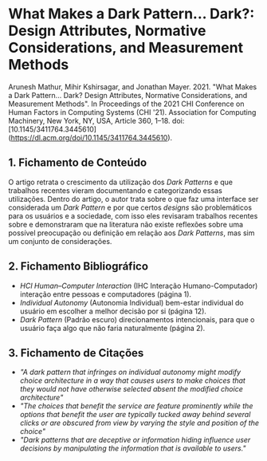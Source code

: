 # What Makes a Dark Pattern... Dark?: Design Attributes, Normative Considerations, and Measurement Methods

Arunesh Mathur, Mihir Kshirsagar, and Jonathan Mayer. 2021. "What Makes a Dark Pattern... Dark? Design Attributes, Normative Considerations, and Measurement Methods". In Proceedings of the 2021 CHI Conference on Human Factors in Computing Systems (CHI '21). Association for Computing Machinery, New York, NY, USA, Article 360, 1–18. doi: [10.1145/3411764.3445610] (https://dl.acm.org/doi/10.1145/3411764.3445610).

## 1. Fichamento de Conteúdo


O artigo retrata o crescimento da utilização dos *Dark Patterns* e que trabalhos recentes vieram documentando e categorizando essas utilizações. Dentro do artigo, o autor trata sobre o que faz uma interface ser considerada um *Dark Pattern* e por que certos *designs* são problemáticos para os usuários e a sociedade, com isso eles revisaram trabalhos recentes sobre e demonstraram que na literatura não existe reflexões sobre uma possível preocupação ou definição em relação aos *Dark Patterns*, mas sim um conjunto de considerações.

## 2. Fichamento Bibliográfico 


* _HCI Human–Computer Interaction_ (IHC Interação Humano-Computador)  interação entre pessoas e computadores (página 1).
* _Individual Autonomy_ (Autonomia Individual) bem-estar individual do usuário em escolher a melhor decisão por si (página 12).
* _Dark Pattern_ (Padrão escuro) direcionamentos intencionais, para que o usuário faça algo que não faria naturalmente (página 2).

## 3. Fichamento de Citações 


* _"A dark pattern that infringes on individual autonomy might modify choice architecture in a way that causes users to make choices that they would not have otherwise selected absent the modified choice architecture"_
* _"The choices that benefit the service are feature prominently while the options that benefit the user are typically tucked away behind several clicks or are obscured from view by varying the style and position of the choice"_
* _"Dark patterns that are deceptive or information hiding influence user decisions by manipulating the information that is available to users."_
